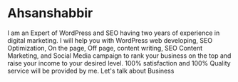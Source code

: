 # Ahsanshabbir
I am an Expert of WordPress and SEO having two years of experience in digital marketing. I will help you with WordPress web developing, SEO Optimization, On the page, Off page, content writing, SEO Content Marketing, and Social Media campaign to rank your business on the top and raise your income to your desired level. 100% satisfaction and 100% Quality service will be provided by me. Let's talk about Business
